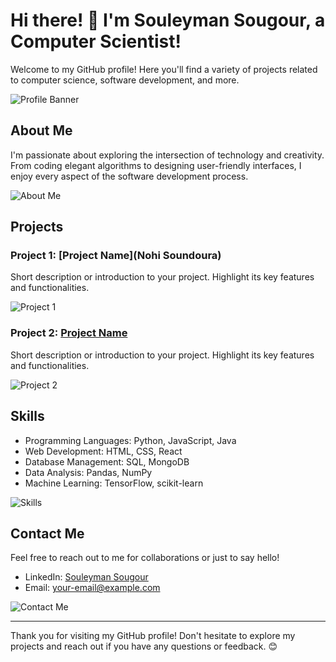 # Hi there! 👋 I'm Souleyman Sougour, a Computer Scientist!

Welcome to my GitHub profile! Here you'll find a variety of projects related to computer science, software development, and more.

![Profile Banner](https://twitter.com/ssougour)

## About Me

I'm passionate about exploring the intersection of technology and creativity. From coding elegant algorithms to designing user-friendly interfaces, I enjoy every aspect of the software development process.

![About Me](https://ssougour.blogspot.com/)

## Projects

### Project 1: [Project Name](Nohi Soundoura)

Short description or introduction to your project. Highlight its key features and functionalities.

![Project 1](https://placeimg.com/400/200/arch)

### Project 2: [Project Name](link-to-project)

Short description or introduction to your project. Highlight its key features and functionalities.

![Project 2](https://placeimg.com/400/200/nature)

## Skills

- Programming Languages: Python, JavaScript, Java
- Web Development: HTML, CSS, React
- Database Management: SQL, MongoDB
- Data Analysis: Pandas, NumPy
- Machine Learning: TensorFlow, scikit-learn

![Skills](https://placeimg.com/600/300/tech)

## Contact Me

Feel free to reach out to me for collaborations or just to say hello!

- LinkedIn: [Souleyman Sougour](https://www.linkedin.com/in/souleymansougour/)
- Email: your-email@example.com

![Contact Me](https://placeimg.com/600/300/people)

---

Thank you for visiting my GitHub profile! Don't hesitate to explore my projects and reach out if you have any questions or feedback. 😊
